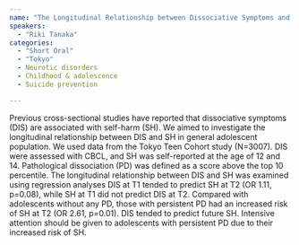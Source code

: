 ```yaml
---
name: "The Longitudinal Relationship between Dissociative Symptoms and Self-harm in Adolescents: A Population-based Cohort Study"
speakers:
  - "Riki Tanaka"
categories:
  - "Short Oral"
  - "Tokyo"
  - Neurotic disorders
  - Childhood & adolescence
  - Suicide prevention

---
```


Previous cross-sectional studies have reported that dissociative symptoms (DIS) are associated with self-harm (SH). We aimed to investigate the longitudinal relationship between DIS and SH in general adolescent population. 
We used data from the Tokyo Teen Cohort study (N=3007). DIS were assessed with CBCL, and SH was self-reported at the age of 12 and 14. Pathological dissociation (PD) was defined as a score above the top 10 percentile. The longitudinal relationship between DIS and SH was examined using regression analyses 
DIS at T1 tended to predict SH at T2 (OR 1.11, p=0.08), while SH at T1 did not predict DIS at T2. Compared with adolescents without any PD, those with persistent PD had an increased risk of SH at T2 (OR 2.61, p=0.01). 
DIS tended to predict future SH. Intensive attention should be given to adolescents with persistent PD due to their increased risk of SH.
